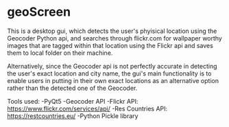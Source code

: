 # geoScreen

This is a desktop gui, which detects the user's phyisical location using the Geocoder Python api, and searches through flickr.com for wallpaper worthy images that are tagged within that location using the Flickr api and saves them to local folder on their machine.

Alternatively, since the Geocoder api is not perfectly accurate in detecting the user's exact location and city name, the gui's main functionality is to enable users in putting in their own exact locations as an alternative option rather than the detected one of the Geocoder.

Tools used: 
-PyQt5
-Geocoder API
-Flickr API: https://www.flickr.com/services/api/
-Res Countries API: https://restcountries.eu/
-Python Pickle library
